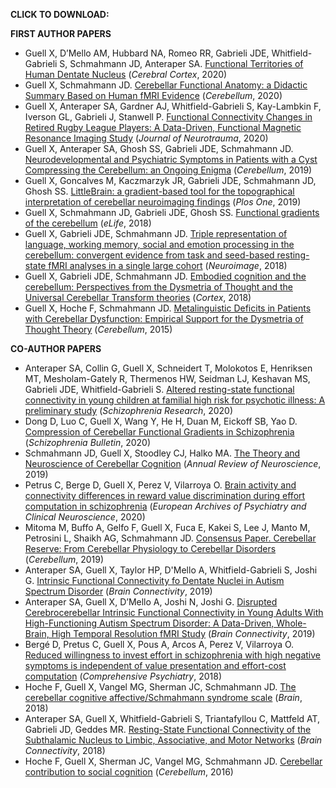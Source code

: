 
**CLICK TO DOWNLOAD:**

**FIRST AUTHOR PAPERS**
- Guell X, D’Mello AM, Hubbard NA, Romeo RR, Gabrieli JDE, Whitfield-Gabrieli S, Schmahmann JD, Anteraper SA. [Functional Territories of Human Dentate Nucleus](https://www.dropbox.com/s/q9x9tnw2mx59snh/2020%20Functional%20territories%20of%20human%20dentate%20nucleus.pdf?dl=0) (*Cerebral Cortex*, 2020)
- Guell X, Schmahmann JD. [Cerebellar Functional Anatomy: a Didactic Summary Based on Human fMRI Evidence](https://www.dropbox.com/s/ur79le1np9ggahx/2020%20Cerebellar%20Functional%20Anatomy%20a%20Didactic%20Summary.pdf?dl=0) (*Cerebellum*, 2020)
- Guell X, Anteraper SA, Gardner AJ, Whitfield-Gabrieli S, Kay-Lambkin F, Iverson GL, Gabrieli J, Stanwell P. [Functional Connectivity Changes in Retired Rugby League Players: A Data-Driven, Functional Magnetic Resonance Imaging Study](https://www.dropbox.com/s/rrb7b8997ep3sf5/2020%20Functional%20Connectivity%20Changes%20in%20Retired%20Rugby%20League%20Players.pdf?dl=0) (*Journal of Neurotrauma*, 2020)
- Guell X, Anteraper SA, Ghosh SS, Gabrieli JDE, Schmahmann JD. [Neurodevelopmental and Psychiatric Symptoms in Patients with a Cyst Compressing the Cerebellum: an Ongoing Enigma](https://www.dropbox.com/s/2olwdr5wr6vhupw/2019%20Neurodevelopmental%20and%20psychiatric%20symptoms%20in%20patients%20with%20a%20cyst%20compressing%20the%20cerebellum.pdf?dl=0) (*Cerebellum*, 2019)
- Guell X, Goncalves M, Kaczmarzyk JR, Gabrieli JDE, Schmahmann JD, Ghosh SS. [LittleBrain: a gradient-based tool for the topographical interpretation of cerebellar neuroimaging findings](https://www.dropbox.com/s/pcn37yvlggrd8ie/2019%20LittleBrain.pdf?dl=0) (*Plos One*, 2019)
- Guell X, Schmahmann JD, Gabrieli JDE, Ghosh SS. [Functional gradients of the cerebellum](https://www.dropbox.com/s/bflposmq52jq8pp/2018%20Functional%20gradients%20of%20the%20cerebellum.pdf?dl=0) (*eLife*, 2018)
- Guell X, Gabrieli JDE, Schmahmann JD. [Triple representation of language, working memory, social and emotion processing in the cerebellum: convergent evidence from task and seed-based resting-state fMRI analyses in a single large cohort](https://www.dropbox.com/s/3dj7itva6zmyojz/2018%20Triple%20representation%20of%20language%20working%20memory%20social%20and%20emotion%20processing%20in%20the%20cerebellum%20-%20Copy.pdf?dl=0) (*Neuroimage*, 2018)
- Guell X, Gabrieli JDE, Schmahmann JD. [Embodied cognition and the cerebellum: Perspectives from the Dysmetria of Thought and the Universal Cerebellar Transform theories](https://www.dropbox.com/s/0fnsjl7vu3jak1q/2018%20Embodied%20cognition%20and%20the%20cerebellum.pdf?dl=0) (*Cortex*, 2018)
- Guell X, Hoche F, Schmahmann JD. [Metalinguistic Deficits in Patients with Cerebellar Dysfunction: Empirical Support for the Dysmetria of Thought Theory](https://www.dropbox.com/s/gl1iwpgsi5m4eaj/2015%20Metalinguistic%20deficits%20in%20patients%20with%20cerebellar%20dysfunction.pdf?dl=0) (*Cerebellum*, 2015)

**CO-AUTHOR PAPERS**
- Anteraper SA, Collin G, Guell X, Schneidert T, Molokotos E, Henriksen MT, Mesholam-Gately R, Thermenos HW, Seidman LJ, Keshavan MS, Gabrieli JDE, Whitfield-Gabrieli S. [Altered resting-state functional connectivity in young children at familial high risk for psychotic illness: A preliminary study](https://www.dropbox.com/s/is68vjt5ja6k0lv/2020%20Altered%20resting-state%20functional%20connectivity%20in%20high%20risk%20for%20psychotic%20illness.pdf?dl=0) (*Schizophrenia Research*, 2020)
- Dong D, Luo C, Guell X, Wang Y, He H, Duan M, Eickoff SB, Yao D. [Compression of Cerebellar Functional Gradients in Schizophrenia](https://www.dropbox.com/s/f0f1i4c5e84t631/2020%20Compression%20of%20Cerebellar%20Functional%20Gradients%20in%20Schizophrenia.pdf?dl=0) (*Schizophrenia Bulletin*, 2020)
- Schmahmann JD, Guell X, Stoodley CJ, Halko MA. [The Theory and Neuroscience of Cerebellar Cognition](https://www.dropbox.com/s/wk4x32l4orynynm/2019%20The%20theory%20and%20neuroscience%20of%20cerebellar%20cognition.pdf?dl=0) (*Annual Review of Neuroscience*, 2019)
- Petrus C, Berge D, Guell X, Perez V, Vilarroya O. [Brain activity and connectivity differences in reward value discrimination during effort computation in schizophrenia](https://www.dropbox.com/s/yiq7d3h1pjnvror/2020%20Brain%20activity%20and%20connectivity%20diferences%20in%20reward%20value%20discrimination%20in%20schizophrenia.pdf?dl=0) (*European Archives of Psychiatry and Clinical Neuroscience*, 2020)
- Mitoma M, Buffo A, Gelfo F, Guell X, Fuca E, Kakei S, Lee J, Manto M, Petrosini L, Shaikh AG, Schmahmann JD. [Consensus Paper. Cerebellar Reserve: From Cerebellar Physiology to Cerebellar Disorders](https://www.dropbox.com/s/tffwf2yi6g58t97/2019%20Cerebellar%20Reserve%20Consensus%20Paper.pdf?dl=0) (*Cerebellum*, 2019)
- Anteraper SA, Guell X, Taylor HP, D'Mello A, Whitfield-Gabrieli S, Joshi G. [Intrinsic Functional Connectivity fo Dentate Nuclei in Autism Spectrum Disorder](https://www.dropbox.com/s/657hfrzbgckqtmx/2019%20Intrinsic%20Functional%20Connectivity%20of%20DN%20in%20ASD.pdf?dl=0) (*Brain Connectivity*, 2019)
- Anteraper SA, Guell X, D’Mello A, Joshi N, Joshi G. [Disrupted Cerebrocerebellar Intrinsic Functional Connectivity in Young Adults With High-Functioning Autism Spectrum Disorder: A Data-Driven, Whole-Brain, High Temporal Resolution fMRI Study](https://www.dropbox.com/s/vktlbuyhcbbkglt/2019%20Disrupted%20Cerebro-cerebellar%20Functional%20Connectivity%20in%20ASD.pdf?dl=0) (*Brain Connectivity*, 2019)
- Bergé D, Pretus C, Guell X, Pous A, Arcos A, Perez V, Vilarroya O. [Reduced willingness to invest effort in schizophrenia with high negative symptoms is independent of value presentation and effort-cost computation](https://www.dropbox.com/s/00s2bsek7mo2elj/2018%20Reduced%20willigness%20to%20invest%20effort%20in%20schizophrenia.pdf?dl=0) (*Comprehensive Psychiatry*, 2018)
- Hoche F, Guell X, Vangel MG, Sherman JC, Schmahmann JD. [The cerebellar cognitive affective/Schmahmann syndrome scale](https://www.dropbox.com/s/1jl3911v46ynmgx/2018%20The%20cerebellar%20cognitive%20affective%20Schmahmann%20syndrome%20scale.pdf?dl=0) (*Brain*, 2018)
- Anteraper SA, Guell X, Whitfield-Gabrieli S, Triantafyllou C, Mattfeld AT, Gabrieli JD, Geddes MR. [Resting-State Functional Connectivity of the Subthalamic Nucleus to Limbic, Associative, and Motor Networks](https://www.dropbox.com/s/qxke2y9ab6sso1t/2018%20Resting-state%20connectivity%20of%20the%20subthalamic%20nucleus.pdf?dl=0) (*Brain Connectivity*, 2018)
- Hoche F, Guell X, Sherman JC, Vangel MG, Schmahmann JD. [Cerebellar contribution to social cognition](https://www.dropbox.com/s/a954ex7nm844k1w/2016%20Cerebellar%20contribution%20to%20social%20cognition.pdf?dl=0) (*Cerebellum*, 2016)
